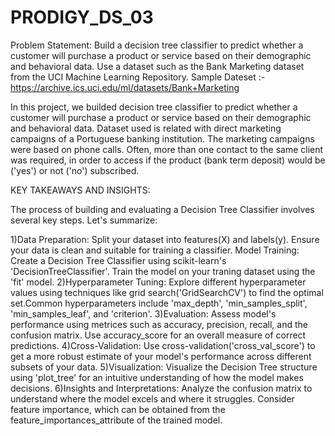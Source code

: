 # PRODIGY_DS_03
Problem Statement: Build a decision tree classifier to predict whether a customer will purchase a product or service based on their demographic and behavioral data. Use a dataset such as the Bank Marketing dataset from the UCI Machine Learning Repository.
Sample Dateset :- https://archive.ics.uci.edu/ml/datasets/Bank+Marketing

In this project, we builded decision tree classifier to predict whether a customer will purchase a product or service based on their demographic and behavioral data. Dataset used is related with direct marketing campaigns of a Portuguese banking institution. The marketing campaigns were based on phone calls. Often, more than one contact to the same client was required, in order to access if the product (bank term deposit) would be ('yes') or not ('no') subscribed.

KEY TAKEAWAYS AND INSIGHTS:

The process of building and evaluating a Decision Tree Classifier involves several key steps. Let's summarize:

1)Data Preparation: Split your dataset into features(X) and labels(y). Ensure your data is clean and suitable for training a classifier.
Model Training: Create a Decision Tree Classifier using scikit-learn's 'DecisionTreeClassifier'. Train the model on your traning dataset using the 'fit' model.
2)Hyperparameter Tuning: Explore different hyperparameter values using techniques like grid search('GridSearchCV') to find the optimal set.Common hyperparameters include 'max_depth', 'min_samples_split', 'min_samples_leaf', and 'criterion'.
3)Evaluation: Assess model's performance using metrices such as accuracy, precision, recall, and the confusion matrix. Use accuracy_score for an overall measure of correct predictions.
4)Cross-Validation: Use cross-validation('cross_val_score') to get a more robust estimate of your model's performance across different subsets of your data.
5)Visualization: Visualize the Decision Tree structure using 'plot_tree' for an intuitive understanding of how the model makes decisions.
6)Insights and Interpretations: Analyze the confusion matrix to understand where the model excels and where it struggles. Consider feature importance, which can be obtained from the feature_importances_attribute of the trained model.

